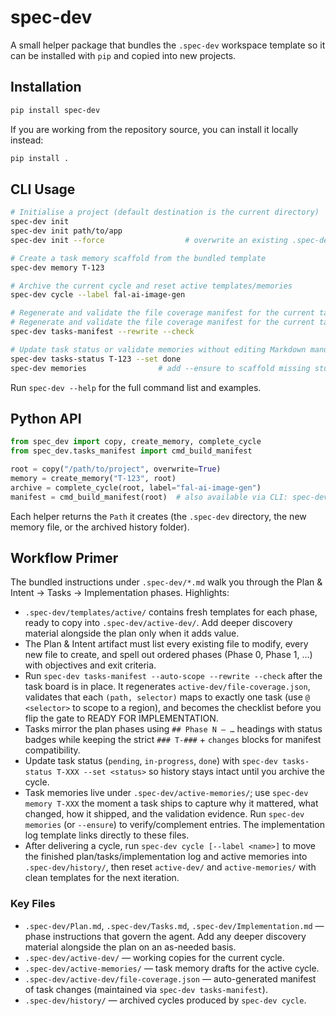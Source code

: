 # spec-dev

A small helper package that bundles the `.spec-dev` workspace template so it can be
installed with `pip` and copied into new projects.

## Installation

```bash
pip install spec-dev
```

If you are working from the repository source, you can install it locally instead:

```bash
pip install .
```

## CLI Usage

```bash
# Initialise a project (default destination is the current directory)
spec-dev init
spec-dev init path/to/app
spec-dev init --force                  # overwrite an existing .spec-dev folder

# Create a task memory scaffold from the bundled template
spec-dev memory T-123

# Archive the current cycle and reset active templates/memories
spec-dev cycle --label fal-ai-image-gen

# Regenerate and validate the file coverage manifest for the current tasks
# Regenerate and validate the file coverage manifest for the current tasks
spec-dev tasks-manifest --rewrite --check

# Update task status or validate memories without editing Markdown manually
spec-dev tasks-status T-123 --set done
spec-dev memories                # add --ensure to scaffold missing stubs
```

Run `spec-dev --help` for the full command list and examples.

## Python API

```python
from spec_dev import copy, create_memory, complete_cycle
from spec_dev.tasks_manifest import cmd_build_manifest

root = copy("/path/to/project", overwrite=True)
memory = create_memory("T-123", root)
archive = complete_cycle(root, label="fal-ai-image-gen")
manifest = cmd_build_manifest(root)  # also available via CLI: spec-dev tasks-manifest
```

Each helper returns the `Path` it creates (the `.spec-dev` directory, the new
memory file, or the archived history folder).

## Workflow Primer

The bundled instructions under `.spec-dev/*.md` walk you through the
Plan & Intent → Tasks → Implementation phases. Highlights:

- `.spec-dev/templates/active/` contains fresh templates for each phase, ready
  to copy into `.spec-dev/active-dev/`. Add deeper discovery material alongside the plan only when it adds value.
- The Plan & Intent artifact must list every existing file to modify, every new file to create, and spell out ordered phases (Phase 0, Phase 1, …) with objectives and exit criteria.
- Run `spec-dev tasks-manifest --auto-scope --rewrite --check` after the task board
  is in place. It regenerates `active-dev/file-coverage.json`, validates that each
  `(path, selector)` maps to exactly one task (use `@ <selector>` to scope to a
  region), and becomes the checklist before you flip the
  gate to READY FOR IMPLEMENTATION.
- Tasks mirror the plan phases using `## Phase N — …` headings with status badges while keeping the strict `### T-###` + `changes` blocks for manifest compatibility.
- Update task status (`pending`, `in-progress`, `done`) with
  `spec-dev tasks-status T-XXX --set <status>` so history stays intact until you
  archive the cycle.
- Task memories live under `.spec-dev/active-memories/`; use
  `spec-dev memory T-XXX` the moment a task ships to capture why it mattered,
  what changed, how it shipped, and the validation evidence. Run `spec-dev
  memories` (or `--ensure`) to verify/complement entries. The implementation log
  template links directly to these files.
- After delivering a cycle, run `spec-dev cycle [--label <name>]` to move the
  finished plan/tasks/implementation log and active memories into
  `.spec-dev/history/`, then reset `active-dev/` and `active-memories/` with clean
  templates for the next iteration.

### Key Files

- `.spec-dev/Plan.md`, `.spec-dev/Tasks.md`, `.spec-dev/Implementation.md` — phase instructions that govern the agent. Add any deeper discovery material alongside the plan on an as-needed basis.
- `.spec-dev/active-dev/` — working copies for the current cycle.
- `.spec-dev/active-memories/` — task memory drafts for the active cycle.
- `.spec-dev/active-dev/file-coverage.json` — auto-generated manifest of task
  changes (maintained via `spec-dev tasks-manifest`).
- `.spec-dev/history/` — archived cycles produced by `spec-dev cycle`.
